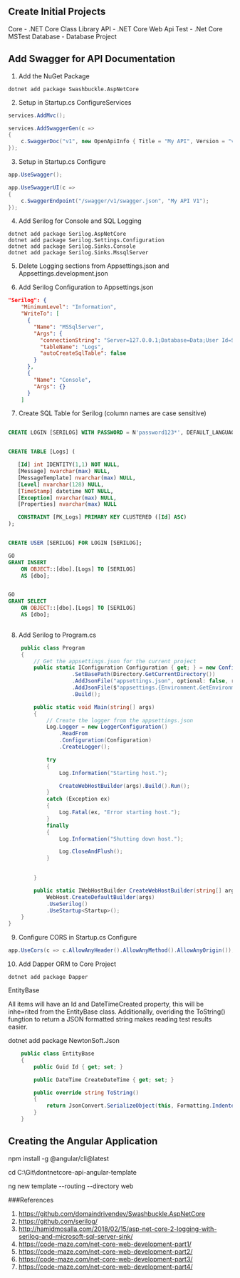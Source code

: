 ## Create Initial Projects

Core        - .NET Core Class Library
API         - .NET Core Web Api
Test        - .Net Core MSTest
Database    - Database Project

## Add Swagger for API Documentation

1. Add the NuGet Package

```
dotnet add package Swashbuckle.AspNetCore
```

2. Setup in Startup.cs ConfigureServices

```c#
services.AddMvc();

services.AddSwaggerGen(c =>
{
    c.SwaggerDoc("v1", new OpenApiInfo { Title = "My API", Version = "v1" });
});
```

3. Setup in Startup.cs Configure
```c#
app.UseSwagger();

app.UseSwaggerUI(c =>
{
    c.SwaggerEndpoint("/swagger/v1/swagger.json", "My API V1");
});
```

4. Add Serilog for Console and SQL Logging

```
dotnet add package Serilog.AspNetCore
dotnet add package Serilog.Settings.Configuration
dotnet add package Serilog.Sinks.Console
dotnet add package Serilog.Sinks.MssqlServer
```

5. Delete Logging sections from Appsettings.json and Appsettings.development.json

6. Add Serilog Configuration to Appsettings.json

```json
"Serilog": {
    "MinimumLevel": "Information",
    "WriteTo": [
      {
        "Name": "MSSqlServer",
        "Args": {
          "connectionString": "Server=127.0.0.1;Database=Data;User Id=SERILOG;Password=password123;",
          "tableName": "Logs",
          "autoCreateSqlTable": false
        }
      },
      {
        "Name": "Console",
        "Args": {}
      }
    ]
```
7. Create SQL Table for Serilog (column names are case sensitive)

```sql

CREATE LOGIN [SERILOG] WITH PASSWORD = N'password123*', DEFAULT_LANGUAGE = [us_english];


CREATE TABLE [Logs] (

   [Id] int IDENTITY(1,1) NOT NULL,
   [Message] nvarchar(max) NULL,
   [MessageTemplate] nvarchar(max) NULL,
   [Level] nvarchar(128) NULL,
   [TimeStamp] datetime NOT NULL,
   [Exception] nvarchar(max) NULL,
   [Properties] nvarchar(max) NULL

   CONSTRAINT [PK_Logs] PRIMARY KEY CLUSTERED ([Id] ASC) 
);


CREATE USER [SERILOG] FOR LOGIN [SERILOG];

GO
GRANT INSERT
    ON OBJECT::[dbo].[Logs] TO [SERILOG]
    AS [dbo];


GO
GRANT SELECT
    ON OBJECT::[dbo].[Logs] TO [SERILOG]
    AS [dbo];
    
```

8. Add Serilog to Program.cs
```c#
    public class Program
    {
        // Get the appsettings.json for the current project
        public static IConfiguration Configuration { get; } = new ConfigurationBuilder()
                    .SetBasePath(Directory.GetCurrentDirectory())
                    .AddJsonFile("appsettings.json", optional: false, reloadOnChange: true)
                    .AddJsonFile($"appsettings.{Environment.GetEnvironmentVariable("ASPNETCORE_ENVIRONMENT") ?? "Production"}.json", optional: true)
                    .Build();

        public static void Main(string[] args)
        {
            // Create the logger from the appsettings.json
            Log.Logger = new LoggerConfiguration()
                .ReadFrom
                .Configuration(Configuration)
                .CreateLogger();

            try
            {
                Log.Information("Starting host.");

                CreateWebHostBuilder(args).Build().Run();
            }
            catch (Exception ex)
            {
                Log.Fatal(ex, "Error starting host.");
            }
            finally
            {
                Log.Information("Shutting down host.");

                Log.CloseAndFlush();
            }

            
        }

        public static IWebHostBuilder CreateWebHostBuilder(string[] args) =>
            WebHost.CreateDefaultBuilder(args)
            .UseSerilog()
            .UseStartup<Startup>();
    }
}
```
9. Configure CORS in Startup.cs Configure

```c#
app.UseCors(c => c.AllowAnyHeader().AllowAnyMethod().AllowAnyOrigin());
```
10. Add Dapper ORM to Core Project

```
dotnet add package Dapper
```

EntityBase

All items will have an Id and DateTimeCreated property, this will be inhe=rited from the EntityBase class. Additionally, overiding the ToString() fungtion to return a JSON formatted string makes reading test results easier.

dotnet add package NewtonSoft.Json

```c#
    public class EntityBase
    {
        public Guid Id { get; set; }

        public DateTime CreateDateTime { get; set; }

        public override string ToString()
        {
            return JsonConvert.SerializeObject(this, Formatting.Indented);
        }
    }
```



## Creating the Angular Application
npm install -g @angular/cli@latest

cd C:\Git\dontnetcore-api-angular-template

ng new template --routing --directory web

###References
1. https://github.com/domaindrivendev/Swashbuckle.AspNetCore
2. https://github.com/serilog/
3. http://hamidmosalla.com/2018/02/15/asp-net-core-2-logging-with-serilog-and-microsoft-sql-server-sink/
4. https://code-maze.com/net-core-web-development-part1/
5.  https://code-maze.com/net-core-web-development-part2/
6. https://code-maze.com/net-core-web-development-part3/
7. https://code-maze.com/net-core-web-development-part4/
